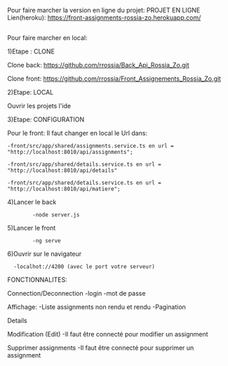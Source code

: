 Pour faire marcher la version en ligne du projet:
PROJET EN LIGNE
Lien(heroku): https://front-assignments-rossia-zo.herokuapp.com/

##
Pour faire marcher en local:

1)Etape : CLONE

Clone back: https://github.com/rrossia/Back_Api_Rossia_Zo.git

Clone front: https://github.com/rrossia/Front_Assignements_Rossia_Zo.git

2)Etape: LOCAL


Ouvrir les projets l'ide

3)Etape: CONFIGURATION


  Pour le front: Il faut changer en local le Url dans:
  
    -front/src/app/shared/assignments.service.ts en url = "http://localhost:8010/api/assignments";  
    
    -front/src/app/shared/details.service.ts en url = "http://localhost:8010/api/details"
    
    -front/src/app/shared/details.service.ts en url = "http://localhost:8010/api/matiere";
		
4)Lancer le back

			-node server.js
			
5)Lancer le front

			-ng serve
				
6)Ouvrir sur le navigateur

      -localhot://4200 (avec le port votre serveur)
     
 FONCTIONNALITES:
 
 Connection/Deconnection
      -login
      -mot de passe
      
 Affichage:
    -Liste assignments non rendu et rendu
    -Pagination
   
 Details
 
 Modification (Edit)
      -Il faut être connecté pour modifier un assignment
      
 Supprimer assignments
      -Il faut être connecté pour supprimer un assignment
 
    
